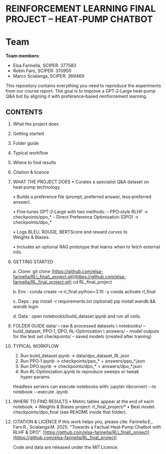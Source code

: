 # REINFORCEMENT LEARNING FINAL PROJECT – HEAT‑PUMP CHATBOT

# Team
**Team members**:
  - Elsa Farinella, SCIPER: 377583
  - Robin Faro, SCIPER: 370950
  - Marco Scialanga, SCIPER: 369469


This repository contains everything you need to reproduce the experiments from our course report.  The goal is to improve a GPT‑2‑Large heat‑pump Q\&A bot by aligning it with preference‑based reinforcement learning.

## CONTENTS

1. What the project does

2. Getting started

3. Folder guide

4. Typical workflow

5. Where to find results

6. Citation & licence

7. WHAT THE PROJECT DOES
   • Curates a specialist Q\&A dataset on heat‑pump technology.
   
   • Builds a preference file (prompt, preferred answer, less‑preferred answer).
   
   • Fine‑tunes GPT‑2‑Large with two methods:
   – PPO‑style RLHF   → checkpoints/ppo\_\*
   – Direct Preference Optimisation (DPO) → checkpoints/dpo\_\*
   
   • Logs BLEU, ROUGE, BERTScore and reward curves to Weights & Biases.
   
   • Includes an optional RAG prototype that learns when to fetch external info.

9. GETTING STARTED
    
   a. Clone:   git clone [https://github.com/elsa-farinella/RL\_final\_project.git](https://github.com/elsa-farinella/RL_final_project.git)
   cd RL\_final\_project
   
   b. Env  :   conda create -n rl\_final python=3.10 -y
   conda activate rl\_final
   
   c. Deps :   pip install -r requirements.txt
   (optional) pip install wandb && wandb login
   
   d. Data :   open notebooks/build\_dataset.ipynb and run all cells.

11. FOLDER GUIDE
   data/        – raw & processed datasets \\
   notebooks/   – build\_dataset, PPO‑1, DPO, RL‑Optimization \\
   answers/     – model outputs for the test set
   checkpoints/ – saved models (created after training)

13. TYPICAL WORKFLOW

    1. Run build\_dataset.ipynb    → data/dpo\_dataset\_RL.json
    2. Run PPO‑1.ipynb            → checkpoints/ppo\_\*  + answers/ppo\_\*.json
    3. Run DPO.ipynb              → checkpoints/dpo\_\*  + answers/dpo\_\*.json
    4. Run RL‑Optimization.ipynb  to reproduce sweeps or tweak hyper‑params.

    Headless servers can execute notebooks with:
    jupyter nbconvert --to notebook --execute <notebook>.ipynb

14. WHERE TO FIND RESULTS
    • Metric tables appear at the end of each notebook.
    • Weights & Biases project: rl\_final\_project/\*
    • Best model: checkpoints/dpo\_final (see README inside that folder).

15. CITATION & LICENCE
    If this work helps you, please cite:
    Farinella E., Faro R., Scialanga M. 2025.
    "Towards a Factual Heat‑Pump Chatbot with RLHF & DPO".
    [https://github.com/elsa-farinella/RL\_final\_project](https://github.com/elsa-farinella/RL_final_project)

    Code and data are released under the MIT Licence.
